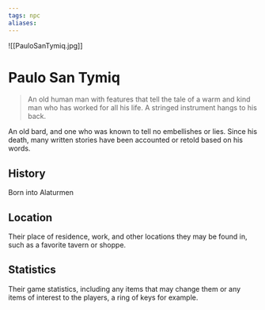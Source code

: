 ```yaml
---
tags: npc
aliases:
---
```

![[PauloSanTymiq.jpg]]

# Paulo San Tymiq

> An old human man with features that tell the tale of a warm and kind man who has worked for all his life. A stringed instrument hangs to his back.

An old bard, and one who was known to tell no embellishes or lies. Since his death, many written stories have been accounted or retold based on his words.


## History
Born into Alaturmen 

## Location
Their place of residence, work, and other locations they may be found in, such as a favorite tavern or shoppe.

## Statistics
Their game statistics, including any items that may change them or any items of interest to the players, a ring of keys for example.